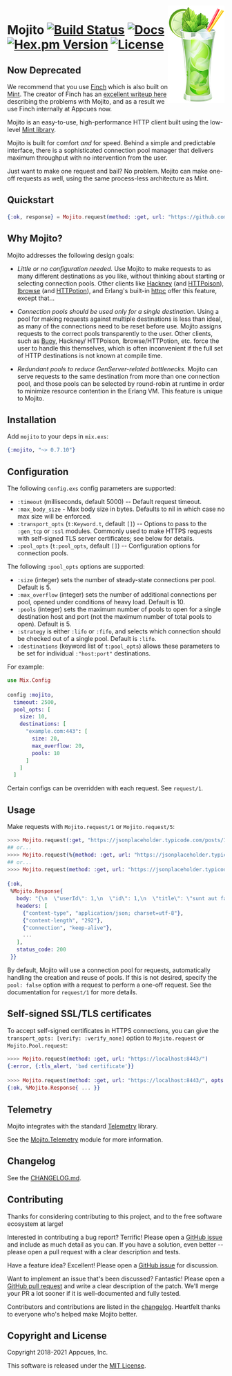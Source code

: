 <img align="right" width="131" height="225" src="assets/mojito.png?raw=true">

# Mojito [![Build Status](https://circleci.com/gh/appcues/mojito.svg?style=svg)](https://circleci.com/gh/appcues/mojito) [![Docs](https://img.shields.io/badge/api-docs-green.svg?style=flat)](https://hexdocs.pm/mojito/Mojito.html) [![Hex.pm Version](http://img.shields.io/hexpm/v/mojito.svg?style=flat)](https://hex.pm/packages/mojito) [![License](https://img.shields.io/hexpm/l/mojito.svg)](https://github.com/appcues/mojito/blob/master/LICENSE.md)

## Now Deprecated

We recommend that you use [Finch](https://github.com/sneako/finch) which
is also built on [Mint](https://github.com/ericmj/mint). The creator
of Finch has an [excellent writeup here](https://elixirforum.com/t/mint-vs-finch-vs-gun-vs-tesla-vs-httpoison-etc/38588/11)
describing the problems with Mojito, and as a result we use Finch
internally at Appcues now.

<!-- MDOC !-->

Mojito is an easy-to-use, high-performance HTTP client built using the
low-level [Mint library](https://github.com/ericmj/mint).

Mojito is built for comfort _and_ for speed.  Behind a simple and
predictable interface, there is a sophisticated connection pool manager
that delivers maximum throughput with no intervention from the user.

Just want to make one request and bail?  No problem.  Mojito can make
one-off requests as well, using the same process-less architecture as
Mint.

## Quickstart

```elixir
{:ok, response} = Mojito.request(method: :get, url: "https://github.com")
```

## Why Mojito?

Mojito addresses the following design goals:

* _Little or no configuration needed._  Use Mojito to make requests to as
  many different destinations as you like, without thinking about
  starting or selecting connection pools.  Other clients like
  [Hackney](https://github.com/benoitc/hackney)
  (and [HTTPoison](https://github.com/edgurgel/httpoison)),
  [Ibrowse](https://github.com/cmullaparthi/ibrowse) (and
  [HTTPotion](https://github.com/myfreeweb/httpotion)), and
  Erlang's built-in [httpc](http://erlang.org/doc/man/httpc.html)
  offer this feature, except that...

* _Connection pools should be used only for a single destination._
  Using a pool for making requests against multiple destinations is less
  than ideal, as many of the connections need to be reset before use.
  Mojito assigns requests to the correct pools transparently to the user.
  Other clients, such as [Buoy](https://github.com/lpgauth/buoy), Hackney/
  HTTPoison, Ibrowse/HTTPotion, etc. force the user to handle this
  themselves, which is often inconvenient if the full set of HTTP
  destinations is not known at compile time.

* _Redundant pools to reduce GenServer-related bottlenecks._  Mojito can
  serve requests to the same destination from more than one connection
  pool, and those pools can be selected by round-robin at runtime in order
  to minimize resource contention in the Erlang VM.  This feature is
  unique to Mojito.

## Installation

Add `mojito` to your deps in `mix.exs`:

```elixir
{:mojito, "~> 0.7.10"}
```

## Configuration

The following `config.exs` config parameters are supported:

* `:timeout` (milliseconds, default 5000) -- Default request timeout.
* `:max_body_size` - Max body size in bytes. Defaults to nil in which
  case no max size will be enforced.
* `:transport_opts` (`t:Keyword.t`, default `[]`) -- Options to pass to
  the `:gen_tcp` or `:ssl` modules.  Commonly used to make HTTPS requests
  with self-signed TLS server certificates; see below for details.
* `:pool_opts` (`t:pool_opts`, default `[]`) -- Configuration options
  for connection pools.

The following `:pool_opts` options are supported:

* `:size` (integer) sets the number of steady-state connections per pool.
  Default is 5.
* `:max_overflow` (integer) sets the number of additional connections
  per pool, opened under conditions of heavy load.
  Default is 10.
* `:pools` (integer) sets the maximum number of pools to open for a
  single destination host and port (not the maximum number of total
  pools to open).  Default is 5.
* `:strategy` is either `:lifo` or `:fifo`, and selects which connection
  should be checked out of a single pool.  Default is `:lifo`.
* `:destinations` (keyword list of `t:pool_opts`) allows these parameters
  to be set for individual `:"host:port"` destinations.

For example:

```elixir
use Mix.Config

config :mojito,
  timeout: 2500,
  pool_opts: [
    size: 10,
    destinations: [
      "example.com:443": [
        size: 20,
        max_overflow: 20,
        pools: 10
      ]
    ]
  ]
```

Certain configs can be overridden with each request.  See `request/1`.

## Usage

Make requests with `Mojito.request/1` or `Mojito.request/5`:

```elixir
>>>> Mojito.request(:get, "https://jsonplaceholder.typicode.com/posts/1")
## or...
>>>> Mojito.request(%{method: :get, url: "https://jsonplaceholder.typicode.com/posts/1"})
## or...
>>>> Mojito.request(method: :get, url: "https://jsonplaceholder.typicode.com/posts/1")

{:ok,
 %Mojito.Response{
   body: "{\n  \"userId\": 1,\n  \"id\": 1,\n  \"title\": \"sunt aut facere repellat provident occaecati excepturi optio reprehenderit\",\n  \"body\": \"quia et suscipit\\nsuscipit recusandae consequuntur expedita et cum\\nreprehenderit molestiae ut ut quas totam\\nnostrum rerum est autem sunt rem eveniet architecto\"\n}",
   headers: [
     {"content-type", "application/json; charset=utf-8"},
     {"content-length", "292"},
     {"connection", "keep-alive"},
     ...
   ],
   status_code: 200
 }}
```

By default, Mojito will use a connection pool for requests, automatically
handling the creation and reuse of pools.  If this is not desired,
specify the `pool: false` option with a request to perform a one-off request.
See the documentation for `request/1` for more details.

## Self-signed SSL/TLS certificates

To accept self-signed certificates in HTTPS connections, you can give the
`transport_opts: [verify: :verify_none]` option to `Mojito.request`
or `Mojito.Pool.request`:

```elixir
>>>> Mojito.request(method: :get, url: "https://localhost:8443/")
{:error, {:tls_alert, 'bad certificate'}}

>>>> Mojito.request(method: :get, url: "https://localhost:8443/", opts: [transport_opts: [verify: :verify_none]])
{:ok, %Mojito.Response{ ... }}
```

## Telemetry

Mojito integrates with the standard
[Telemetry](https://github.com/beam-telemetry/telemetry) library.

See the [Mojito.Telemetry](https://github.com/appcues/mojito/blob/master/lib/mojito/telemetry.ex)
module for more information.

<!-- MDOC !-->

## Changelog

See the [CHANGELOG.md](https://github.com/appcues/mojito/blob/master/CHANGELOG.md).

## Contributing

Thanks for considering contributing to this project, and to the free
software ecosystem at large!

Interested in contributing a bug report?  Terrific!  Please open a [GitHub
issue](https://github.com/appcues/mojito/issues) and include as much detail
as you can.  If you have a solution, even better -- please open a pull
request with a clear description and tests.

Have a feature idea?  Excellent!  Please open a [GitHub
issue](https://github.com/appcues/mojito/issues) for discussion.

Want to implement an issue that's been discussed?  Fantastic!  Please
open a [GitHub pull request](https://github.com/appcues/mojito/pulls)
and write a clear description of the patch.
We'll merge your PR a lot sooner if it is well-documented and fully
tested.

Contributors and contributions are listed in the
[changelog](https://github.com/appcues/mojito/blob/master/CHANGELOG.md).
Heartfelt thanks to everyone who's helped make Mojito better.

## Copyright and License

Copyright 2018-2021 Appcues, Inc.

This software is released under the [MIT License](./LICENSE.md).
